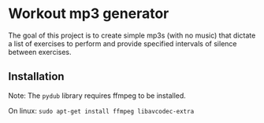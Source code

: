 # Workout mp3 generator

The goal of this project is to create simple mp3s (with no music) that dictate a list of exercises to perform and provide specified intervals of silence between exercises.

## Installation

Note: The `pydub` library requires ffmpeg to be installed.

On linux: `sudo apt-get install ffmpeg libavcodec-extra`